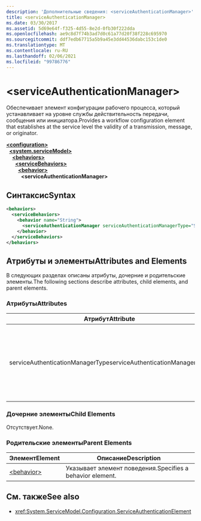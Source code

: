 ```yaml
---
description: 'Дополнительные сведения: <serviceAuthenticationManager>'
title: <serviceAuthenticationManager>
ms.date: 03/30/2017
ms.assetid: 5d69e64f-f325-4d55-8e2d-0fb30f222dda
ms.openlocfilehash: ae9c8d7f74b3ad7d0c61a77d20f38f228c695970
ms.sourcegitcommit: ddf7edb67715a5b9a45e3dd44536dabc153c1de0
ms.translationtype: MT
ms.contentlocale: ru-RU
ms.lasthandoff: 02/06/2021
ms.locfileid: "99786776"
---
```

# \<serviceAuthenticationManager>

<span data-ttu-id="fcd45-102">Обеспечивает элемент конфигурации рабочего процесса, который устанавливает на уровне службы действительность передачи, сообщения или инициатора.</span><span class="sxs-lookup"><span data-stu-id="fcd45-102">Provides a workflow configuration element that establishes at the service level the validity of a transmission, message, or originator.</span></span>  
  
[**\<configuration>**](../configuration-element.md)\
&nbsp;&nbsp;[**\<system.serviceModel>**](system-servicemodel.md)\
&nbsp;&nbsp;&nbsp;&nbsp;[**\<behaviors>**](behaviors.md)\
&nbsp;&nbsp;&nbsp;&nbsp;&nbsp;&nbsp;[**\<serviceBehaviors>**](servicebehaviors.md)\
&nbsp;&nbsp;&nbsp;&nbsp;&nbsp;&nbsp;&nbsp;&nbsp;[**\<behavior>**](behavior-of-servicebehaviors.md)\
&nbsp;&nbsp;&nbsp;&nbsp;&nbsp;&nbsp;&nbsp;&nbsp;&nbsp;&nbsp;**\<serviceAuthenticationManager>**  
  
## <a name="syntax"></a><span data-ttu-id="fcd45-103">Синтаксис</span><span class="sxs-lookup"><span data-stu-id="fcd45-103">Syntax</span></span>  
  
```xml  
<behaviors>
  <serviceBehaviors>
    <behavior name="String">
      <serviceAuthenticationManager serviceAuthenticationManagerType="String" />
    </behavior>
  </serviceBehaviors>
</behaviors>
```  
  
## <a name="attributes-and-elements"></a><span data-ttu-id="fcd45-104">Атрибуты и элементы</span><span class="sxs-lookup"><span data-stu-id="fcd45-104">Attributes and Elements</span></span>  

 <span data-ttu-id="fcd45-105">В следующих разделах описаны атрибуты, дочерние и родительские элементы.</span><span class="sxs-lookup"><span data-stu-id="fcd45-105">The following sections describe attributes, child elements, and parent elements.</span></span>  
  
### <a name="attributes"></a><span data-ttu-id="fcd45-106">Атрибуты</span><span class="sxs-lookup"><span data-stu-id="fcd45-106">Attributes</span></span>  
  
|<span data-ttu-id="fcd45-107">Атрибут</span><span class="sxs-lookup"><span data-stu-id="fcd45-107">Attribute</span></span>|<span data-ttu-id="fcd45-108">Описание</span><span class="sxs-lookup"><span data-stu-id="fcd45-108">Description</span></span>|  
|---------------|-----------------|  
|<span data-ttu-id="fcd45-109">serviceAuthenticationManagerType</span><span class="sxs-lookup"><span data-stu-id="fcd45-109">serviceAuthenticationManagerType</span></span>|<span data-ttu-id="fcd45-110">Строка, в которой указан тип политики проверки подлинности для текущего поведения.</span><span class="sxs-lookup"><span data-stu-id="fcd45-110">A string that specifies the type of the authentication policy for the current behavior.</span></span>|  
  
### <a name="child-elements"></a><span data-ttu-id="fcd45-111">Дочерние элементы</span><span class="sxs-lookup"><span data-stu-id="fcd45-111">Child Elements</span></span>  

 <span data-ttu-id="fcd45-112">Отсутствует.</span><span class="sxs-lookup"><span data-stu-id="fcd45-112">None.</span></span>  
  
### <a name="parent-elements"></a><span data-ttu-id="fcd45-113">Родительские элементы</span><span class="sxs-lookup"><span data-stu-id="fcd45-113">Parent Elements</span></span>  
  
|<span data-ttu-id="fcd45-114">Элемент</span><span class="sxs-lookup"><span data-stu-id="fcd45-114">Element</span></span>|<span data-ttu-id="fcd45-115">Описание</span><span class="sxs-lookup"><span data-stu-id="fcd45-115">Description</span></span>|  
|-------------|-----------------|  
|[\<behavior>](behavior-of-endpointbehaviors.md)|<span data-ttu-id="fcd45-116">Указывает элемент поведения.</span><span class="sxs-lookup"><span data-stu-id="fcd45-116">Specifies a behavior element.</span></span>|  
  
## <a name="see-also"></a><span data-ttu-id="fcd45-117">См. также</span><span class="sxs-lookup"><span data-stu-id="fcd45-117">See also</span></span>

- <xref:System.ServiceModel.Configuration.ServiceAuthenticationElement>
